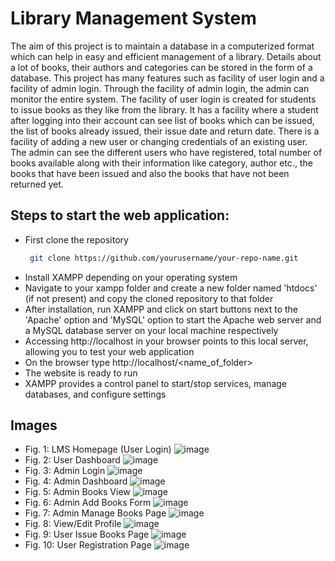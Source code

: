 # Library Management System
The aim of this project is to maintain a database in a computerized format which can help in 
easy and efficient management of a library. Details about a lot of books, their authors and 
categories can be stored in the form of a database. This project has many features such as 
facility of user login and a facility of admin login. Through the facility of admin login, the admin 
can monitor the entire system. The facility of user login is created for students to issue books 
as they like from the library. It has a facility where a student after logging into their account 
can see list of books which can be issued, the list of books already issued, their issue date and 
return date. There is a facility of adding a new user or changing credentials of an existing user.
The admin can see the different users who have registered, total number of books available 
along with their information like category, author etc., the books that have been issued and 
also the books that have not been returned yet.


## Steps to start the web application:
- First clone the repository
  ```sh
   git clone https://github.com/yourusername/your-repo-name.git 
- Install XAMPP depending on your operating system
- Navigate to your xampp folder and create a new folder named 'htdocs' (if not present) and copy the cloned repository
  to that folder
- After installation, run XAMPP and click on start buttons next to the 'Apache' option and 'MySQL' option to start 
the Apache web server and a MySQL database server on your local machine respectively
- Accessing http://localhost in your browser points to this local server, allowing you to 
test your web application
- On the browser type http://localhost/<name_of_folder>
- The website is ready to run
-  XAMPP provides a control panel to start/stop services, manage databases, and 
configure settings


## Images
- Fig. 1: LMS Homepage (User Login)
![image](https://github.com/aniket-mtr/Library-Management-System/assets/119874419/c6748cea-e712-44c4-8267-9f34f94c52b5)
- Fig. 2: User Dashboard
![image](https://github.com/aniket-mtr/Library-Management-System/assets/119874419/9fbf9bd6-6837-410f-bd38-e9d5c62196e3)
- Fig. 3: Admin Login
![image](https://github.com/aniket-mtr/Library-Management-System/assets/119874419/04e1a75b-26db-40e5-9512-2730c4df47e7)
- Fig. 4: Admin Dashboard
![image](https://github.com/aniket-mtr/Library-Management-System/assets/119874419/46f6ff01-c726-4413-ad02-5f88c75607fc)
- Fig. 5: Admin Books View
![image](https://github.com/aniket-mtr/Library-Management-System/assets/119874419/7bcb996b-4817-41e2-8138-55f930d2db69)
- Fig. 6: Admin Add Books Form
![image](https://github.com/aniket-mtr/Library-Management-System/assets/119874419/2213662c-bcbe-4259-a143-f23b7112c9f3)
- Fig. 7: Admin Manage Books Page
![image](https://github.com/aniket-mtr/Library-Management-System/assets/119874419/6a19a306-bc7c-4821-93ca-989e147651f4)
- Fig. 8: View/Edit Profile
![image](https://github.com/aniket-mtr/Library-Management-System/assets/119874419/e1ae09e4-34e1-48d4-bd3f-daf6e34bbff6)
- Fig. 9: User Issue Books Page
![image](https://github.com/aniket-mtr/Library-Management-System/assets/119874419/5fc454a6-df36-4e62-b281-11737c125208)
- Fig. 10: User Registration Page
![image](https://github.com/aniket-mtr/Library-Management-System/assets/119874419/6660c79d-2470-4d3b-a2b8-5c1760311d1b)


